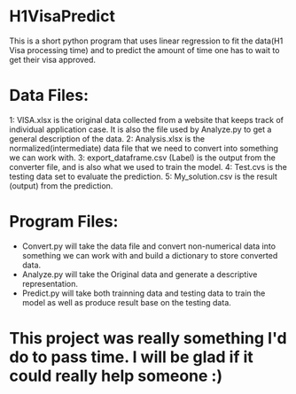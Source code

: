 # H1VisaPredict
This is a short python program that uses linear regression to fit the data(H1 Visa processing time) and to predict the amount of time one has to wait to get their visa approved. 

# Data Files: 
1: VISA.xlsx is the original data collected from a website that keeps track of individual application case. It is also the file used by Analyze.py to get a general description of the data. 
2: Analysis.xlsx is the normalized(intermediate) data file that we need to convert into something we can work with.
3: export_dataframe.csv (Label) is the output from the converter file, and is also what we used to train the model.
4: Test.cvs is the testing data set to evaluate the prediction. 
5: My_solution.csv is the result (output) from the prediction.

# Program Files:
- Convert.py will take the data file and convert non-numerical data into something we can work with and build a dictionary to store converted data. 
- Analyze.py will take the Original data and generate a descriptive representation. 
- Predict.py will take both trainning data and testing data to train the model as well as produce result base on the testing data. 

# This project was really something I'd do to pass time. I will be glad if it could really help someone :)
